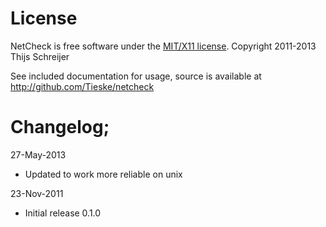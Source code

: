 License
=======
NetCheck is free software under the [MIT/X11 license](http://opensource.org/licenses/MIT).
Copyright 2011-2013 Thijs Schreijer

See included documentation for usage, source is available at
http://github.com/Tieske/netcheck

Changelog;
==========
27-May-2013

- Updated to work more reliable on unix

23-Nov-2011

- Initial release 0.1.0
